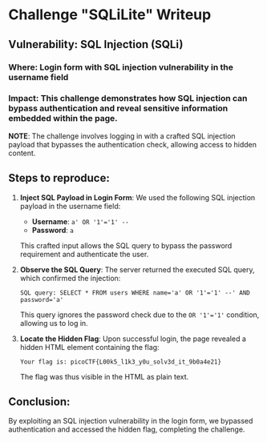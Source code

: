 # Challenge "SQLiLite" Writeup

## Vulnerability: SQL Injection (SQLi)

### Where: Login form with SQL injection vulnerability in the username field

### Impact: This challenge demonstrates how SQL injection can bypass authentication and reveal sensitive information embedded within the page.

**NOTE**: The challenge involves logging in with a crafted SQL injection payload that bypasses the authentication check, allowing access to hidden content.

## Steps to reproduce:

1. **Inject SQL Payload in Login Form**:
   We used the following SQL injection payload in the username field:

   - **Username**: `a' OR '1'='1' --`
   - **Password**: `a`

   This crafted input allows the SQL query to bypass the password requirement and authenticate the user.

2. **Observe the SQL Query**:
   The server returned the executed SQL query, which confirmed the injection:

   ```
   SQL query: SELECT * FROM users WHERE name='a' OR '1'='1' --' AND password='a'
   ```

   This query ignores the password check due to the `OR '1'='1'` condition, allowing us to log in.

3. **Locate the Hidden Flag**:
   Upon successful login, the page revealed a hidden HTML element containing the flag:

   ```
   Your flag is: picoCTF{L00k5_l1k3_y0u_solv3d_it_9b0a4e21}
   ```

   The flag was thus visible in the HTML as plain text.

## Conclusion:

By exploiting an SQL injection vulnerability in the login form, we bypassed authentication and accessed the hidden flag, completing the challenge.
